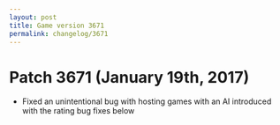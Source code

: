 ```yaml
---
layout: post
title: Game version 3671
permalink: changelog/3671
---
```


# Patch 3671 (January 19th, 2017)

- Fixed an unintentional bug with hosting games with an AI introduced with the rating bug fixes below
